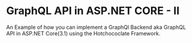 # GraphQL API in ASP.NET CORE - II
An Example of how you can implement a GraphQl Backend aka GraphQL API in ASP.NET Core(3.1) using the Hotchococlate Framework.
